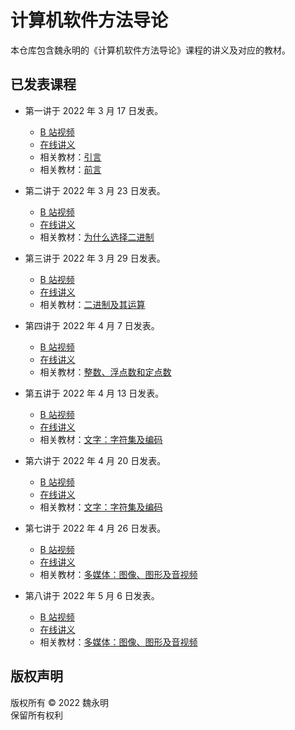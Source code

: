 # 计算机软件方法导论

本仓库包含魏永明的《计算机软件方法导论》课程的讲义及对应的教材。

## 已发表课程

- 第一讲于 2022 年 3 月 17 日发表。
   - [B 站视频](https://www.bilibili.com/video/BV1u3411s7Jy)
   - [在线讲义](https://courses.fmsoft.cn/the-basic-computer-software-methods/introduction.html)
   - 相关教材：[引言](textbook/foreword.md)
   - 相关教材：[前言](textbook/preface.md)

- 第二讲于 2022 年 3 月 23 日发表。
   - [B 站视频](https://www.bilibili.com/video/BV1DU4y1d7wi/)
   - [在线讲义](https://courses.fmsoft.cn/the-basic-computer-software-methods/binary.html)
   - 相关教材：[为什么选择二进制](textbook/part-1-chapter-1.md)  

- 第三讲于 2022 年 3 月 29 日发表。
   - [B 站视频](https://www.bilibili.com/video/BV1VY411J7AU/)
   - [在线讲义](https://courses.fmsoft.cn/the-basic-computer-software-methods/binary-arithmetic.html)
   - 相关教材：[二进制及其运算](textbook/part-1-chapter-2.md)

- 第四讲于 2022 年 4 月 7 日发表。
   - [B 站视频](https://www.bilibili.com/video/BV1zq4y1a7ae/)
   - [在线讲义](https://courses.fmsoft.cn/the-basic-computer-software-methods/numbers.html)
   - 相关教材：[整数、浮点数和定点数](textbook/part-1-chapter-3.md)  

- 第五讲于 2022 年 4 月 13 日发表。
   - [B 站视频](https://www.bilibili.com/video/BV1DU4y1d7wi)
   - [在线讲义](https://courses.fmsoft.cn/the-basic-computer-software-methods/text.html)
   - 相关教材：[文字：字符集及编码](textbook/part-1-chapter-4.md)  

- 第六讲于 2022 年 4 月 20 日发表。
   - [B 站视频](https://www.bilibili.com/video/BV1cY4y1Y7c1/)
   - [在线讲义](https://courses.fmsoft.cn/the-basic-computer-software-methods/text.html#/10) 
   - 相关教材：[文字：字符集及编码](textbook/part-1-chapter-4.md)  

- 第七讲于 2022 年 4 月 26 日发表。
   - [B 站视频](https://www.bilibili.com/video/BV1eY4y187vM/)
   - [在线讲义](https://courses.fmsoft.cn/the-basic-computer-software-methods/multimedia.html) 
   - 相关教材：[多媒体：图像、图形及音视频](textbook/part-1-chapter-5.md)  

- 第八讲于 2022 年 5 月 6 日发表。
   - [B 站视频](https://www.bilibili.com/video/BV1TT4y167S6/)
   - [在线讲义](https://courses.fmsoft.cn/the-basic-computer-software-methods/multimedia.html#/7) 
   - 相关教材：[多媒体：图像、图形及音视频](textbook/part-1-chapter-5.md)  


## 版权声明

版权所有 &copy; 2022 魏永明  
保留所有权利
